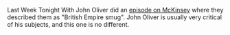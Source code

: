 Last Week Tonight With John Oliver did an
[episode on McKinsey](https://www.youtube.com/watch?v=AiOUojVd6xQ) where they
described them as "British Empire smug".  John Oliver is usually very critical
of his subjects, and this one is no different.
